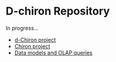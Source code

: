 # D-chiron Repository
In progress...

- [d-Chiron project](dchiron_project)
- [Chiron project](chiron_project)
- [Data models and OLAP queries](datamodels_and_queries)
